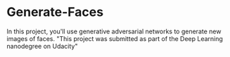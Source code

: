 # Generate-Faces
In this project, you'll use generative adversarial networks to generate new images of faces.
"This project was submitted as part of the Deep Learning nanodegree on Udacity"
